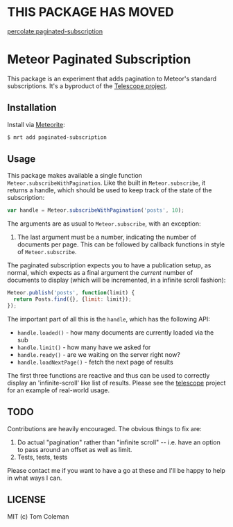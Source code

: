 # THIS PACKAGE HAS MOVED

[percolate:paginated-subscription](https://atmospherejs.com/percolate/paginated-subscription)


# Meteor Paginated Subscription

This package is an experiment that adds pagination to Meteor's standard subscriptions. It's a byproduct of the [Telescope project](http://telesc.pe).

## Installation

Install via  [Meteorite](https://github.com/oortcloud/meteorite/):


``` sh
$ mrt add paginated-subscription
```

## Usage

This package makes available a single function `Meteor.subscribeWithPagination`. Like the built in `Meteor.subscribe`, it returns a handle, which should be used to keep track of the state of the subscription:

```js
var handle = Meteor.subscribeWithPagination('posts', 10);
```

The arguments are as usual to `Meteor.subscribe`, with an exception:

1. The last argument must be a number, indicating the number of documents per page.
This can be followed by callback functions in style of `Meteor.subscribe`.

The paginated subscription expects you to have a publication setup, as normal, which expects as a final argument the *current* number of documents to display (which will be incremented, in a infinite scroll fashion):

```js
Meteor.publish('posts', function(limit) {
  return Posts.find({}, {limit: limit});
});
```

The important part of all this is the `handle`, which has the following API:

 - `handle.loaded()` - how many documents are currently loaded via the sub
 - `handle.limit()` - how many have we asked for
 - `handle.ready()` - are we waiting on the server right now?
 - `handle.loadNextPage()` - fetch the next page of results

The first three functions are reactive and thus can be used to correctly display an 'infinite-scroll' like list of results. Please see the [telescope](https://github.com/SachaG/Telescope/blob/master/client/views/posts/posts_list.js) project for an example of real-world usage.

## TODO

Contributions are heavily encouraged. The obvious things to fix are:

1. Do actual "pagination" rather than "infinite scroll" -- i.e. have an option to pass around an offset as well as limit.
2. Tests, tests, tests

Please contact me if you want to have a go at these and I'll be happy to help in what ways I can.

## LICENSE

MIT (c) Tom Coleman
